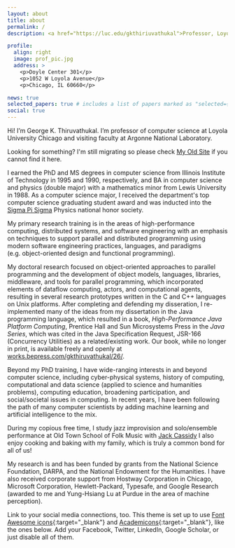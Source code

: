 ```yaml
---
layout: about
title: about
permalink: /
description: <a href="https://luc.edu/gkthiriuvathukal">Professor, Loyola University Chicago</a> and <a href="#">Visiting Researcher, Argonne National Laboratory</a>

profile:
  align: right
  image: prof_pic.jpg
  address: >
    <p>Doyle Center 301</p>
    <p>1052 W Loyola Avenue</p>
    <p>Chicago, IL 60660</p>

news: true
selected_papers: true # includes a list of papers marked as "selected={true}"
social: true
---
```


Hi! I’m George K. Thiruvathukal.
I’m professor of computer science at Loyola University Chicago and visiting faculty at Argonne National Laboratory.

Looking for something? I'm still migrating so please check [My Old Site](https://old.thiruvathukal.com) if you cannot find it here.

I earned the PhD and MS degrees in computer science from Illinois Institute of Technology in 1995 and 1990, respectively, and BA in computer science and physics (double major) with a mathematics minor from Lewis University in 1988.
As a computer science major, I received the department's top computer science graduating student award and was inducted into the [Sigma Pi Sigma](https://www.sigmapisigma.org>) Physics national honor society.

My primary research training is in the areas of high-performance computing, distributed systems, and software engineering with an emphasis on techniques to support parallel and distributed programming using modern software engineering practices, languages, and paradigms (e.g. object-oriented design and functional programming).

My doctoral research focused on object-oriented approaches to parallel programming and the development of object models, languages, libraries, middleware, and tools for parallel programming, which incorporated elements of dataflow computing, actors, and computational agents, resulting in several research prototypes written in the C and C++ languages on Unix platforms.
After completing and defending my disseration, I re-implemented many of the ideas from my dissertation in the Java programming language, which resulted in a book, *High-Performance Java Platform Computing*, Prentice Hall and Sun Microsystems Press in the *Java Series*, which was cited in the Java Specification Request, JSR-166 (Concurrency Utilities) as a related/existing work.
Our book, while no longer in print, is available freely and openly at [works.bepress.com/gkthiruvathukal/26/](https://works.bepress.com/gkthiruvathukal/26/).

Beyond my PhD training, I have wide-ranging interests in and beyond computer science, including cyber-physical systems, history of computing, computational and data science (applied to science and humanities problems), computing education, broadening participation, and social/societal issues in computing.
In recent years, I have been following the path of many computer scientists by adding machine learning and artificial intelligence to the mix.

During my copious free time, I study jazz improvision and solo/ensemble performance at Old Town School of Folk Music with [Jack Cassidy](https://www.jackcassidymusic.com/) I also enjoy cooking and baking with my family, which is truly a common bond for all of us!

My research is and has been funded by grants from the National Science Foundation, DARPA, and the National Endowment for the Humanities.
I have also received corporate support from Hostway Corporation in Chicago, Microsoft Corporation, Hewlett-Packard, Typesafe, and Google Research (awarded to me and Yung-Hsiang Lu at Purdue in the area of machine perception).

Link to your social media connections, too. This theme is set up to use [Font Awesome icons](http://fortawesome.github.io/Font-Awesome/){:target="\_blank"} and [Academicons](https://jpswalsh.github.io/academicons/){:target="\_blank"}, like the ones below. Add your Facebook, Twitter, LinkedIn, Google Scholar, or just disable all of them.
